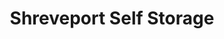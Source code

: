 ---
title: "Shreveport Self Storage"
url: /shreveport/shreveport-self-storage/
shop: storage rental
---